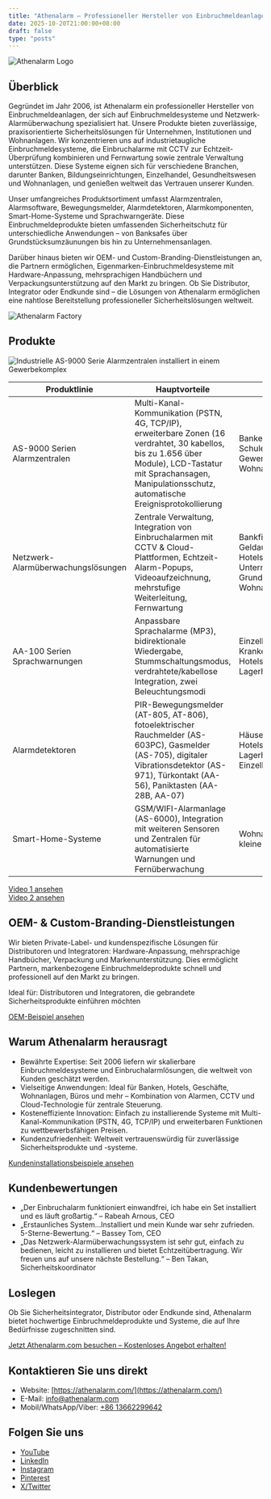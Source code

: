 ```yaml
---
title: "Athenalarm – Professioneller Hersteller von Einbruchmeldeanlagen & Netzwerk-Alarmüberwachungslösungen"
date: 2025-10-20T21:00:00+08:00
draft: false
type: "posts"
---
```


![Athenalarm Logo](https://athenalarm.com/wp-content/uploads/2025/05/athenalarm_home.png)

## Überblick

Gegründet im Jahr 2006, ist Athenalarm ein professioneller Hersteller von Einbruchmeldeanlagen, der sich auf Einbruchmeldesysteme und Netzwerk-Alarmüberwachung spezialisiert hat. Unsere Produkte bieten zuverlässige, praxisorientierte Sicherheitslösungen für Unternehmen, Institutionen und Wohnanlagen. Wir konzentrieren uns auf industrietaugliche Einbruchmeldesysteme, die Einbruchalarme mit CCTV zur Echtzeit-Überprüfung kombinieren und Fernwartung sowie zentrale Verwaltung unterstützen. Diese Systeme eignen sich für verschiedene Branchen, darunter Banken, Bildungseinrichtungen, Einzelhandel, Gesundheitswesen und Wohnanlagen, und genießen weltweit das Vertrauen unserer Kunden.

Unser umfangreiches Produktsortiment umfasst Alarmzentralen, Alarmsoftware, Bewegungsmelder, Alarmdetektoren, Alarmkomponenten, Smart-Home-Systeme und Sprachwarngeräte. Diese Einbruchmeldeprodukte bieten umfassenden Sicherheitschutz für unterschiedliche Anwendungen – von Banksafes über Grundstücksumzäunungen bis hin zu Unternehmensanlagen.

Darüber hinaus bieten wir OEM- und Custom-Branding-Dienstleistungen an, die Partnern ermöglichen, Eigenmarken-Einbruchmeldesysteme mit Hardware-Anpassung, mehrsprachigen Handbüchern und Verpackungsunterstützung auf den Markt zu bringen. Ob Sie Distributor, Integrator oder Endkunde sind – die Lösungen von Athenalarm ermöglichen eine nahtlose Bereitstellung professioneller Sicherheitslösungen weltweit.

![Athenalarm Factory](https://athenalarm.com/wp-content/uploads/2022/05/Athenalarm-factory-03-540.jpg)

## Produkte

![Industrielle AS-9000 Serie Alarmzentralen installiert in einem Gewerbekomplex](https://athenalarm.com/wp-content/uploads/2022/05/Athenalarm-burglar-alarms-1024.jpg)

| Produktlinie | Hauptvorteile | Ideal für |
|--------------|---------------|-----------|
| AS-9000 Serien Alarmzentralen | Multi-Kanal-Kommunikation (PSTN, 4G, TCP/IP), erweiterbare Zonen (16 verdrahtet, 30 kabellos, bis zu 1.656 über Module), LCD-Tastatur mit Sprachansagen, Manipulationsschutz, automatische Ereignisprotokollierung | Banken, Industrieparks, Schulen, Gewerbekomplexe, Wohnanlagen |
| Netzwerk-Alarmüberwachungslösungen | Zentrale Verwaltung, Integration von Einbruchalarmen mit CCTV & Cloud-Plattformen, Echtzeit-Alarm-Popups, Videoaufzeichnung, mehrstufige Weiterleitung, Fernwartung | Bankfilialen, Geldautomaten, Tresore, Hotels, Geschäfte, Unternehmen, Grundstücksumzäunungen, Wohnanlagen |
| AA-100 Serien Sprachwarnungen | Anpassbare Sprachalarme (MP3), bidirektionale Wiedergabe, Stummschaltungsmodus, verdrahtete/kabellose Integration, zwei Beleuchtungsmodi | Einzelhandelsflächen, Krankenhäuser, Büros, Hotels, Banken, Lagerhäuser, Wohnanlagen |
| Alarmdetektoren | PIR-Bewegungsmelder (AT-805, AT-806), fotoelektrischer Rauchmelder (AS-603PC), Gasmelder (AS-705), digitaler Vibrationsdetektor (AS-971), Türkontakt (AA-56), Paniktasten (AA-28B, AA-07) | Häuser, Büros, Banken, Hotels, Krankenhäuser, Lagerhäuser, Einzelhandelsflächen |
| Smart-Home-Systeme | GSM/WIFI-Alarmanlage (AS-6000), Integration mit weiteren Sensoren und Zentralen für automatisierte Warnungen und Fernüberwachung | Wohnanlagen, Büros, kleine Unternehmen |

[Video 1 ansehen](https://www.youtube.com/watch?v=fxNFCblKrTA)  
[Video 2 ansehen](https://www.youtube.com/watch?v=FouMQpGDZNk)

## OEM- & Custom-Branding-Dienstleistungen

Wir bieten Private-Label- und kundenspezifische Lösungen für Distributoren und Integratoren: Hardware-Anpassung, mehrsprachige Handbücher, Verpackung und Markenunterstützung. Dies ermöglicht Partnern, markenbezogene Einbruchmeldeprodukte schnell und professionell auf den Markt zu bringen.

Ideal für: Distributoren und Integratoren, die gebrandete Sicherheitsprodukte einführen möchten

[OEM-Beispiel ansehen](https://www.instagram.com/p/CTj0hpEjxJ0/)

## Warum Athenalarm herausragt

- Bewährte Expertise: Seit 2006 liefern wir skalierbare Einbruchmeldesysteme und Einbruchalarmlösungen, die weltweit von Kunden geschätzt werden.  
- Vielseitige Anwendungen: Ideal für Banken, Hotels, Geschäfte, Wohnanlagen, Büros und mehr – Kombination von Alarmen, CCTV und Cloud-Technologie für zentrale Steuerung.  
- Kosteneffiziente Innovation: Einfach zu installierende Systeme mit Multi-Kanal-Kommunikation (PSTN, 4G, TCP/IP) und erweiterbaren Funktionen zu wettbewerbsfähigen Preisen.  
- Kundenzufriedenheit: Weltweit vertrauenswürdig für zuverlässige Sicherheitsprodukte und -systeme.

[Kundeninstallationsbeispiele ansehen](https://www.instagram.com/p/DJ0VWautwqA/?img_index=2)

## Kundenbewertungen

- „Der Einbruchalarm funktioniert einwandfrei, ich habe ein Set installiert und es läuft großartig.“ – Rabeah Arnous, CEO  
- „Erstaunliches System…Installiert und mein Kunde war sehr zufrieden. 5-Sterne-Bewertung.“ – Bassey Tom, CEO  
- „Das Netzwerk-Alarmüberwachungssystem ist sehr gut, einfach zu bedienen, leicht zu installieren und bietet Echtzeitübertragung. Wir freuen uns auf unsere nächste Bestellung.“ – Ben Takan, Sicherheitskoordinator

## Loslegen

Ob Sie Sicherheitsintegrator, Distributor oder Endkunde sind, Athenalarm bietet hochwertige Einbruchmeldeprodukte und Systeme, die auf Ihre Bedürfnisse zugeschnitten sind.

[Jetzt Athenalarm.com besuchen – Kostenloses Angebot erhalten!](https://athenalarm.com/)

## Kontaktieren Sie uns direkt

- Website: [https://athenalarm.com/](https://athenalarm.com/)  
- E-Mail: [info@athenalarm.com](mailto:info@athenalarm.com)  
- Mobil/WhatsApp/Viber: [+86 13662299642](https://api.whatsapp.com/send?phone=8613662299642)

## Folgen Sie uns

- [YouTube](https://www.youtube.com/channel/UCP0_Wg3aylBn69eBIH2Fazg)  
- [LinkedIn](https://www.linkedin.com/company/athenalarm/)  
- [Instagram](https://www.instagram.com/athenalarm/)  
- [Pinterest](https://www.pinterest.com/athenalarm/)  
- [X/Twitter](https://x.com/Athenalarm)
